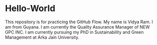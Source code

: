 # Hello-World
This repository is for practicing the GitHub Flow.
My name is Vidya Ram. I am from Guyana. I am currently the Quality Assurance Manager of NEW GPC INC. I am currently pursuing my PhD in Sustainability and Green Management at Arka Jain University. 
